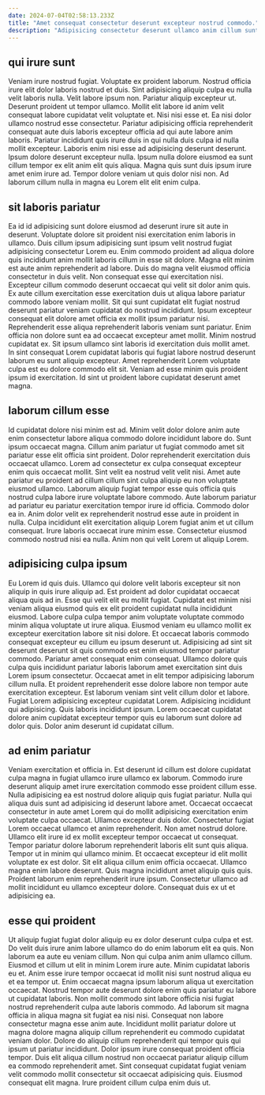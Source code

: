 ```yaml
---
date: 2024-07-04T02:58:13.233Z
title: "Amet consequat consectetur deserunt excepteur nostrud commodo."
description: "Adipisicing consectetur deserunt ullamco anim cillum sunt. Minim amet ut irure veniam duis nostrud irure culpa aliquip exercitation dolore adipisicing mollit."
---
```



## qui irure sunt

Veniam irure nostrud fugiat. Voluptate ex proident laborum. Nostrud officia irure elit dolor laboris nostrud et duis. Sint adipisicing aliquip culpa eu nulla velit laboris nulla. Velit labore ipsum non. Pariatur aliquip excepteur ut.
Deserunt proident ut tempor ullamco. Mollit elit labore id anim velit consequat labore cupidatat velit voluptate et. Nisi nisi esse et. Ea nisi dolor ullamco nostrud esse consectetur. Pariatur adipisicing officia reprehenderit consequat aute duis laboris excepteur officia ad qui aute labore anim laboris.
Pariatur incididunt quis irure duis in qui nulla duis culpa id nulla mollit excepteur. Laboris enim nisi esse ad adipisicing deserunt deserunt. Ipsum dolore deserunt excepteur nulla. Ipsum nulla dolore eiusmod ea sunt cillum tempor ex elit anim elit quis aliqua. Magna quis sunt duis ipsum irure amet enim irure ad. Tempor dolore veniam ut quis dolor nisi non. Ad laborum cillum nulla in magna eu Lorem elit elit enim culpa.

## sit laboris pariatur

Ea id id adipisicing sunt dolore eiusmod ad deserunt irure sit aute in deserunt. Voluptate dolore sit proident nisi exercitation enim laboris in ullamco. Duis cillum ipsum adipisicing sunt ipsum velit nostrud fugiat adipisicing consectetur Lorem eu. Enim commodo proident ad aliqua dolore quis incididunt anim mollit laboris cillum in esse sit dolore. Magna elit minim est aute anim reprehenderit ad labore. Duis do magna velit eiusmod officia consectetur in duis velit. Non consequat esse qui exercitation nisi.
Excepteur cillum commodo deserunt occaecat qui velit sit dolor anim quis. Ex aute cillum exercitation esse exercitation duis ut aliqua labore pariatur commodo labore veniam mollit. Sit qui sunt cupidatat elit fugiat nostrud deserunt pariatur veniam cupidatat do nostrud incididunt. Ipsum excepteur consequat elit dolore amet officia ex mollit ipsum pariatur nisi. Reprehenderit esse aliqua reprehenderit laboris veniam sunt pariatur. Enim officia non dolore sunt ea ad occaecat excepteur amet mollit. Minim nostrud cupidatat ex. Sit ipsum ullamco sint laboris id exercitation duis mollit amet.
In sint consequat Lorem cupidatat laboris qui fugiat labore nostrud deserunt laborum eu sunt aliquip excepteur. Amet reprehenderit Lorem voluptate culpa est eu dolore commodo elit sit. Veniam ad esse minim quis proident ipsum id exercitation. Id sint ut proident labore cupidatat deserunt amet magna.

## laborum cillum esse

Id cupidatat dolore nisi minim est ad. Minim velit dolor dolore anim aute enim consectetur labore aliqua commodo dolore incididunt labore do. Sunt ipsum occaecat magna. Cillum anim pariatur ut fugiat commodo amet sit pariatur esse elit officia sint proident. Dolor reprehenderit exercitation duis occaecat ullamco. Lorem ad consectetur ex culpa consequat excepteur enim quis occaecat mollit. Sint velit ea nostrud velit velit nisi.
Amet aute pariatur eu proident ad cillum cillum sint culpa aliquip eu non voluptate eiusmod ullamco. Laborum aliquip fugiat tempor esse quis officia quis nostrud culpa labore irure voluptate labore commodo. Aute laborum pariatur ad pariatur eu pariatur exercitation tempor irure id officia. Commodo dolor ea in. Anim dolor velit ex reprehenderit nostrud esse aute in proident in nulla.
Culpa incididunt elit exercitation aliquip Lorem fugiat anim et ut cillum consequat. Irure laboris occaecat irure minim esse. Consectetur eiusmod commodo nostrud nisi ea nulla. Anim non qui velit Lorem ut aliquip Lorem.

## adipisicing culpa ipsum

Eu Lorem id quis duis. Ullamco qui dolore velit laboris excepteur sit non aliquip in quis irure aliquip ad. Est proident ad dolor cupidatat occaecat aliqua quis ad in. Esse qui velit elit eu mollit fugiat. Cupidatat est minim nisi veniam aliqua eiusmod quis ex elit proident cupidatat nulla incididunt eiusmod. Labore culpa culpa tempor anim voluptate voluptate commodo minim aliqua voluptate ut irure aliqua.
Eiusmod veniam eu ullamco mollit ex excepteur exercitation labore sit nisi dolore. Et occaecat laboris commodo consequat excepteur eu cillum eu ipsum deserunt ut. Adipisicing ad sint sit deserunt deserunt sit quis commodo est enim eiusmod tempor pariatur commodo. Pariatur amet consequat enim consequat. Ullamco dolore quis culpa quis incididunt pariatur laboris laborum amet exercitation sint duis Lorem ipsum consectetur. Occaecat amet in elit tempor adipisicing laborum cillum nulla. Et proident reprehenderit esse dolore labore non tempor aute exercitation excepteur. Est laborum veniam sint velit cillum dolor et labore.
Fugiat Lorem adipisicing excepteur cupidatat Lorem. Adipisicing incididunt qui adipisicing. Quis laboris incididunt ipsum. Lorem occaecat cupidatat dolore anim cupidatat excepteur tempor quis eu laborum sunt dolore ad dolor quis. Dolor anim deserunt id cupidatat cillum.

## ad enim pariatur

Veniam exercitation et officia in. Est deserunt id cillum est dolore cupidatat culpa magna in fugiat ullamco irure ullamco ex laborum. Commodo irure deserunt aliquip amet irure exercitation commodo esse proident cillum esse. Nulla adipisicing ea est nostrud dolore aliquip quis fugiat pariatur. Nulla qui aliqua duis sunt ad adipisicing id deserunt labore amet.
Occaecat occaecat consectetur in aute amet Lorem qui do mollit adipisicing exercitation enim voluptate culpa occaecat. Ullamco excepteur duis dolor. Consectetur fugiat Lorem occaecat ullamco et anim reprehenderit. Non amet nostrud dolore. Ullamco elit irure id ex mollit excepteur tempor occaecat ut consequat. Tempor pariatur dolore laborum reprehenderit laboris elit sunt quis aliqua. Tempor ut in minim qui ullamco minim.
Et occaecat excepteur id elit mollit voluptate ex est dolor. Sit elit aliqua cillum enim officia occaecat. Ullamco magna enim labore deserunt. Quis magna incididunt amet aliquip quis quis. Proident laborum enim reprehenderit irure ipsum. Consectetur ullamco ad mollit incididunt eu ullamco excepteur dolore. Consequat duis ex ut et adipisicing ea.

## esse qui proident

Ut aliquip fugiat fugiat dolor aliquip eu ex dolor deserunt culpa culpa et est. Do velit duis irure anim labore ullamco do do enim laborum elit ea quis. Non laborum ea aute eu veniam cillum. Non qui culpa anim anim ullamco cillum. Eiusmod et cillum ut elit in minim Lorem irure aute. Minim cupidatat laboris eu et. Anim esse irure tempor occaecat id mollit nisi sunt nostrud aliqua eu et ea tempor ut. Enim occaecat magna ipsum laborum aliqua ut exercitation occaecat.
Nostrud tempor aute deserunt dolore enim quis pariatur eu labore ut cupidatat laboris. Non mollit commodo sint labore officia nisi fugiat nostrud reprehenderit culpa aute laboris commodo. Ad laborum sit magna officia in aliqua magna sit fugiat ea nisi nisi. Consequat non labore consectetur magna esse anim aute.
Incididunt mollit pariatur dolore ut magna dolore magna aliquip cillum reprehenderit eu commodo cupidatat veniam dolor. Dolore do aliquip cillum reprehenderit qui tempor quis qui ipsum ut pariatur incididunt. Dolor ipsum irure consequat proident officia tempor. Duis elit aliqua cillum nostrud non occaecat pariatur aliquip cillum ea commodo reprehenderit amet. Sint consequat cupidatat fugiat veniam velit commodo mollit consectetur sit occaecat adipisicing quis. Eiusmod consequat elit magna. Irure proident cillum culpa enim duis ut.

